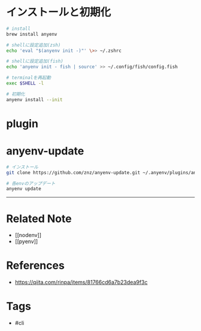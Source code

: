 # インストールと初期化
```bash
# install
brew install anyenv

# shellに設定追加(zsh)
echo 'eval "$(anyenv init -)"' \>> ~/.zshrc

# shellに設定追加(fish)
echo 'anyenv init - fish | source' >> ~/.config/fish/config.fish

# terminalを再起動
exec $SHELL -l

# 初期化
anyenv install --init
```

# plugin
# anyenv-update
```bash
# インストール
git clone https://github.com/znz/anyenv-update.git ~/.anyenv/plugins/anyenv-update

# 各envのアップデート
anyenv update
```


---
# Related Note
- [[nodenv]]
- [[pyenv]]

# References
- https://qiita.com/rinpa/items/81766cd6a7b23dea9f3c

# Tags
- #cli 